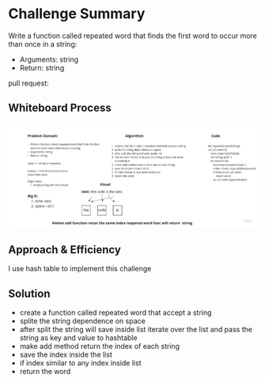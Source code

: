 # Challenge Summary
<!-- Description of the challenge -->

Write a function called repeated word that finds the first word to occur more than once in a string:

* Arguments: string
* Return: string

pull request: 
## Whiteboard Process
<!-- Embedded whiteboard image -->

![](./image/repeated_word.jpg)


## Approach & Efficiency
<!-- What approach did you take? Why? What is the Big O space/time for this approach? -->

I use hash table to implement this challenge

## Solution
<!-- Show how to run your code, and examples of it in action -->

* create a function called repeated word that accept a string
* splite the string dependence on space
* after split the string will save inside  list
iterate over the list and pass the string as key and value to hashtable
* make add method return the index of each string
* save the index inside the list
* if index similar to any index inside list
* return the word